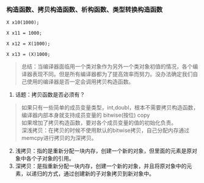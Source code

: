 ### 构造函数、拷贝构造函数、析构函数、类型转换构造函数
```
X x10(1000);

X x11 = 1000;

X x12 = X(1000);

X x13 = (X)1000;
```
> 总结：当编译器面临用一个类对象作为另外一个类对象初值的情况，各个编译器表现不同。但是所有编译器都为了提高效率而努力。没办法确定我们自己使用的编译器是否一定会调用拷贝构造函数。

1. 话题：拷贝函数是否必须有？
> 如果只有一些简单的成员变量类型，int,doubl，根本不需要拷贝构造函数，编译器内部本身就支持成员变量的 bitwise(按位) copy  
> 如果增加了拷贝构造函数，要对各个成员变量的值的初始化负责。  
> 深浅拷贝：在拷贝的时候不使用默认的bitwise拷贝，自己分配内存通过memcpy进行拷贝的为深拷贝。

2. 浅拷贝：指的是重新分配一块内存，创建一个新的对象，但里面的元素是原对象中各个子对象的引用。
3. 深拷贝：是指重新分配一块内存，创建一个新的对象，并且将原对象中的元素，以递归的方式，通过创建新的子对象拷贝到新对象中。